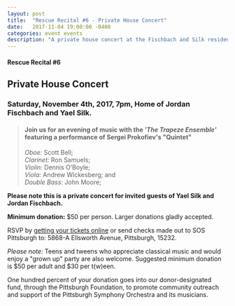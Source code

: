 ```yaml
---
layout: post
title:  "Rescue Recital #6 - Private House Concert"
date:   2017-11-04 19:00:00 -0400
categories: event events
description: "A private house concert at the Fischbach and Silk residence featuring PSO Musicians - The Trapeze Ensemble"
---
```


#### Rescue Recital  #6
## Private House Concert
### Saturday, November 4th, 2017, 7pm, Home of Jordan Fischbach and Yael Silk.

> #### Join us for an evening of music with the _'The Trapeze Ensemble'_ featuring a performance of Sergei Prokofiev's "Quintet" <br/>
> _Oboe:_ Scott Bell; <br/>
> _Clarinet:_ Ron Samuels; <br/>
> _Violin:_ Dennis O’Boyle; <br/>
> _Viola:_ Andrew Wickesberg; and <br/>
> _Double Bass:_ John Moore; 

__Please note this is a private concert for invited guests of Yael Silk and Jordan Fischbach.__

__Minimum donation:__ $50 per person. Larger donations gladly accepted.

RSVP by [getting your tickets online](https://squareup.com/store/save-our-symphony-pittsburgh) or send checks made out to SOS Pittsburgh to: 5868-A Ellsworth Avenue, Pittsburgh, 15232.

_Please note:_ Teens and tweens who appreciate classical music and would enjoy a "grown up" party are also welcome. Suggested minimum donation is $50 per adult and $30 per t(w)een.

One hundred percent of your donation goes into our donor-designated fund, through the Pittsburgh Foundation, to promote community outreach and support of the Pittsburgh Symphony Orchestra and its musicians.


